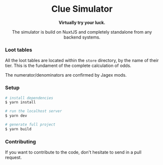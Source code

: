 <div align="center">
  <h1>Clue Simulator</h1>
  <p>
    <strong>Virtually try your luck.</strong>
  </p>
</div>

<div align="center">
    <p>
        The simulator is build on NuxtJS and completely standalone from any backend systems. 
    </p>
</div>

### Loot tables

All the loot tables are located within the `store` directory, by the name of their tier. This is the fundament of the complete calculation of odds.

The numerator/denominators are confirmed by Jagex mods. 

### Setup

``` bash
# install dependencies
$ yarn install

# run the localhost server
$ yarn dev

# generate full project
$ yarn build
```

### Contributing

If you want to contribute to the code, don't hesitate to send in a pull request. 